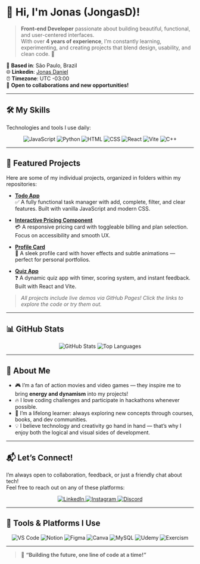 # 👋 Hi, I'm Jonas (JongasD)!

> **Front-end Developer** passionate about building beautiful, functional, and user-centered interfaces.  
> With over **4 years of experience**, I’m constantly learning, experimenting, and creating projects that blend design, usability, and clean code. 🚀

📍 **Based in**: São Paulo, Brazil  
🌐 **Linkedin**: [Jonas Daniel](https://www.linkedin.com/in/jonas-daniel-9904b63)  
⏰ **Timezone**: UTC -03:00  
💬 **Open to collaborations and new opportunities!**

---

## 🛠️ My Skills

Technologies and tools I use daily:

<p align="center">
  <img src="https://img.shields.io/badge/JavaScript-F7DF1E?style=for-the-badge&logo=javascript&logoColor=black" alt="JavaScript"/>
  <img src="https://img.shields.io/badge/Python-3776AB?style=for-the-badge&logo=python&logoColor=white" alt="Python"/>
  <img src="https://img.shields.io/badge/HTML5-E34F26?style=for-the-badge&logo=html5&logoColor=white" alt="HTML"/>
  <img src="https://img.shields.io/badge/CSS3-1572B6?style=for-the-badge&logo=css3&logoColor=white" alt="CSS"/>
  <img src="https://img.shields.io/badge/React-61DAFB?style=for-the-badge&logo=react&logoColor=black" alt="React"/>
  <img src="https://img.shields.io/badge/Vite-646CFF?style=for-the-badge&logo=vite&logoColor=white" alt="Vite"/>
  <img src="https://img.shields.io/badge/C++-00599C?style=for-the-badge&logo=c%2B%2B&logoColor=white" alt="C++"/>
</p>

---

## 📂 Featured Projects

Here are some of my individual projects, organized in folders within my repositories:

- **[Todo App](https://github.com/JongasD/Challenges-FrontEnd-Mentor/tree/main/todo-app)**  
  ✅ A fully functional task manager with add, complete, filter, and clear features. Built with vanilla JavaScript and modern CSS.

- **[Interactive Pricing Component](https://github.com/JongasD/Challenges-FrontEnd-Mentor/tree/main/interactive-pricing-component)**  
  💳 A responsive pricing card with toggleable billing and plan selection. Focus on accessibility and smooth UX.

- **[Profile Card](https://github.com/JongasD/Projetos-Lopes/tree/main/profile-card)**  
  👤 A sleek profile card with hover effects and subtle animations — perfect for personal portfolios.

- **[Quiz App](https://github.com/JongasD/Projetos-Lopes/tree/main/quiz-app)**  
  ❓ A dynamic quiz app with timer, scoring system, and instant feedback. Built with React and Vite.

> *All projects include live demos via GitHub Pages! Click the links to explore the code or try them out.*

---

## 📊 GitHub Stats

<p align="center">
  <img src="https://github-readme-stats.vercel.app/api?username=JongasD&show_icons=true&theme=radical" alt="GitHub Stats">
  <img src="https://github-readme-stats.vercel.app/api/top-langs/?username=JongasD&layout=compact&theme=radical" alt="Top Languages">
</p>

---

## 🌟 About Me

- 🎮 I’m a fan of action movies and video games — they inspire me to bring **energy and dynamism** into my projects!
- 🔥 I love coding challenges and participate in hackathons whenever possible.
- 🧠 I’m a lifelong learner: always exploring new concepts through courses, books, and dev communities.
- 💡 I believe technology and creativity go hand in hand — that’s why I enjoy both the logical and visual sides of development.

---

## 📬 Let’s Connect!

I’m always open to collaboration, feedback, or just a friendly chat about tech!  
Feel free to reach out on any of these platforms:

<p align="center">
  <a href="https://www.linkedin.com/in/jonas-daniel-9904b63">
    <img src="https://img.shields.io/badge/LinkedIn-0077B5?style=for-the-badge&logo=linkedin&logoColor=white" alt="LinkedIn"/>
  </a>
  <a href="https://instagram.com/carinbaaj">
    <img src="https://img.shields.io/badge/Instagram-E4405F?style=for-the-badge&logo=instagram&logoColor=white" alt="Instagram"/>
  </a>
  <a href="https://discord.com/users/carinba">
    <img src="https://img.shields.io/badge/Discord-5865F2?style=for-the-badge&logo=discord&logoColor=white" alt="Discord"/>
  </a>
</p>

---

## 🧰 Tools & Platforms I Use

<p align="center">
  <img src="https://img.shields.io/badge/Visual_Studio_Code-0078D4?style=for-the-badge&logo=visual%20studio%20code&logoColor=white" alt="VS Code"/>
  <img src="https://img.shields.io/badge/Notion-000000?style=for-the-badge&logo=notion&logoColor=white" alt="Notion"/>
  <img src="https://img.shields.io/badge/Figma-F24E1E?style=for-the-badge&logo=figma&logoColor=white" alt="Figma"/>
  <img src="https://img.shields.io/badge/Canva-%2300C4CC.svg?style=for-the-badge&logo=Canva&logoColor=white" alt="Canva"/>
  <img src="https://img.shields.io/badge/MySQL-005C84?style=for-the-badge&logo=mysql&logoColor=white" alt="MySQL"/>
  <img src="https://img.shields.io/badge/Udemy-EC5252?style=for-the-badge&logo=Udemy&logoColor=white" alt="Udemy"/>
  <img src="https://img.shields.io/badge/Exercism-009CAB?style=for-the-badge&logo=exercism&logoColor=white" alt="Exercism"/>
</p>

---

> 💬 **“Building the future, one line of code at a time!”**
